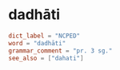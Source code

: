 # dadhāti

``` toml
dict_label = "NCPED"
word = "dadhāti"
grammar_comment = "pr. 3 sg."
see_also = ["dahati"]
```

